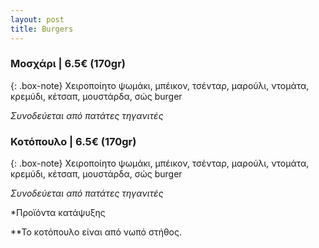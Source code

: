 ```yaml
---
layout: post
title: Burgers
---
```


### Μοσχάρι | 6.5€ (170gr)

{: .box-note}
Χειροποίητο ψωμάκι, μπέικον, τσένταρ, μαρούλι, ντομάτα, κρεμύδι, κέτσαπ, μουστάρδα, σώς burger

*Συνοδεύεται από πατάτες τηγανιτές*

### Κοτόπουλο | 6.5€ (170gr)

{: .box-note}
Χειροποίητο ψωμάκι, μπέικον, τσένταρ, μαρούλι, ντομάτα, κρεμύδι, κέτσαπ, μουστάρδα, σώς burger

*Συνοδεύεται από πατάτες τηγανιτές*


*Προϊόντα κατάψυξης

**Το κοτόπουλο είναι από νωπό στήθος.
